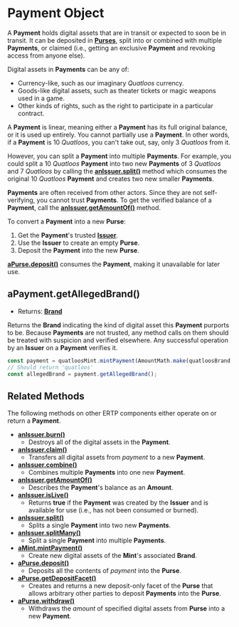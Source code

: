 # Payment Object
A **Payment** holds digital assets that are in transit or 
expected to soon be in transit. It can be deposited in **[Purses](./purse.md)**, 
split into or combined with multiple **Payments**, or claimed (i.e., getting
an exclusive **Payment** and revoking access from anyone else). 

Digital assets in **Payments** can be any of:
- Currency-like, such as our imaginary *Quatloos* currency.
- Goods-like digital assets, such as theater tickets or magic weapons used in a game.
- Other kinds of rights, such as the right to participate in a particular contract.

A **Payment** is linear, meaning either a **Payment** has its full
original balance, or it is used up entirely. You cannot partially use a
**Payment**. In other words, if a **Payment** is 10 *Quatloos*, you can't
take out, say, only 3 *Quatloos* from it.

However, you can split a **Payment** into multiple **Payments**. For example, you could split a 
10 *Quatloos* **Payment** into two new **Payments** of 3 *Quatloos* and 7 *Quatloos* by calling the
**[anIssuer.split()](./issuer.md#anissuer-split-payment-paymentamounta)** method which consumes the 
original 10 *Quatloos* **Payment** and creates two new smaller **Payments**.

**Payments** are often received from other actors. Since they are not self-verifying,
you cannot trust **Payments**. To get the verified balance of a **Payment**, call the **[anIssuer.getAmountOf()](./issuer.md#anissuer-getamountof-payment)** method.

To convert a **Payment** into a new **Purse**: 
1. Get the **Payment**'s trusted **[Issuer](./issuer.md)**. 
2. Use the **Issuer** to create an empty **Purse**.
3. Deposit the **Payment** into the new **Purse**. 

**[aPurse.deposit()](./purse.md#apurse-deposit-payment-optamount)** consumes the **Payment**,
making it unavailable for later use.

## aPayment.getAllegedBrand()
- Returns: **[Brand](./brand.md)**

Returns the **Brand** indicating the kind of digital asset this **Payment** purports to be. 
Because **Payments** are not trusted, any method calls on them
should be treated with suspicion and verified elsewhere.
Any successful operation by an **Issuer** on a **Payment** verifies it.

```js
const payment = quatloosMint.mintPayment(AmountMath.make(quatloosBrand, 10n));
// Should return 'quatloos'
const allegedBrand = payment.getAllegedBrand();
```

## Related Methods

The following methods on other ERTP components either operate
on or return a **Payment**.

- [**anIssuer.burn()**](./issuer.md#anissuer-burn-payment-optamount)
  - Destroys all of the digital assets in the **Payment**.
- [**anIssuer.claim()**](./issuer.md#anissuer-claim-payment-optamount)
  - Transfers all digital assets from *payment* to a new **Payment**.
- [**anIssuer.combine()**](./issuer.md#anissuer-combine-paymentsarray-opttotalamount)
  - Combines multiple **Payments** into one new **Payment**.
- [**anIssuer.getAmountOf()**](./issuer.md#anissuer-getamountof-payment)
  - Describes the **Payment**'s balance as an **Amount**.
- [**anIssuer.isLive()**](./issuer.md#anissuer-islive-payment)
  - Returns **true** if the **Payment** was created by the **Issuer** and is available for use (i.e., has not been consumed or burned).
- [**anIssuer.split()**](./issuer.md#anissuer-split-payment-paymentamounta)
  - Splits a single **Payment** into two new **Payments**.
- [**anIssuer.splitMany()**](./issuer.md#anissuer-splitmany-payment-amountarray)
  - Split a single **Payment** into multiple **Payments**.
- [**aMint.mintPayment()**](./mint.md#amint-mintpayment-newamount)
  - Create new digital assets of the **Mint**'s associated **Brand**.
- [**aPurse.deposit()**](./purse.md#apurse-deposit-payment-optamount)
  - Deposits all the contents of *payment* into the **Purse**.
- [**aPurse.getDepositFacet()**](./purse.md#apurse-getdepositfacet)
  - Creates and returns a new deposit-only facet of the **Purse** that allows arbitrary other parties to deposit **Payments** into the **Purse**.
- [**aPurse.withdraw()**](./purse.md#apurse-withdraw-amount)
  - Withdraws the *amount* of specified digital assets from **Purse** into a new **Payment**.
